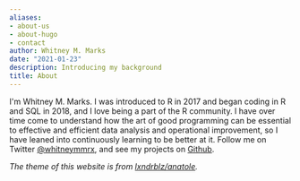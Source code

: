 ```yaml
---
aliases:
- about-us
- about-hugo
- contact
author: Whitney M. Marks
date: "2021-01-23"
description: Introducing my background
title: About
---
```


I'm Whitney M. Marks. I was introduced to R in 2017 and began coding in R and SQL in 2018, and I love being a part of the R community. I have over time come to understand how the art of good programming can be essential to effective and efficient data analysis and operational improvement, so I have leaned into continuously learning to be better at it. Follow me on Twitter [@whitneymmrx](https://www.twitter.com/whitneymmrx), and see my projects on [Github](https://github.com/whitneymichelle).





*The theme of this website is from [lxndrblz/anatole](https://github.com/lxndrblz/anatole).*
